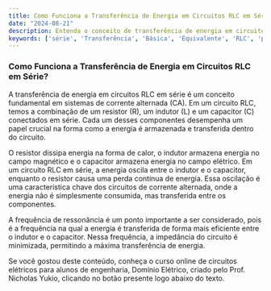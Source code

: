 ```yaml
---
title: Como Funciona a Transferência de Energia em Circuitos RLC em Série?
date: "2024-08-21"
description: Entenda o conceito de transferência de energia em circuitos RLC em série e sua importância em sistemas de corrente alternada.
keywords: ['série', 'Transferência', 'Básica', 'Equivalente', 'RLC', 'permanente', 'Malha']
---
```


### Como Funciona a Transferência de Energia em Circuitos RLC em Série?

A transferência de energia em circuitos RLC em série é um conceito fundamental em sistemas de corrente alternada (CA). Em um circuito RLC, temos a combinação de um resistor (R), um indutor (L) e um capacitor (C) conectados em série. Cada um desses componentes desempenha um papel crucial na forma como a energia é armazenada e transferida dentro do circuito.

O resistor dissipa energia na forma de calor, o indutor armazena energia no campo magnético e o capacitor armazena energia no campo elétrico. Em um circuito RLC em série, a energia oscila entre o indutor e o capacitor, enquanto o resistor causa uma perda contínua de energia. Essa oscilação é uma característica chave dos circuitos de corrente alternada, onde a energia não é simplesmente consumida, mas transferida entre os componentes.

A frequência de ressonância é um ponto importante a ser considerado, pois é a frequência na qual a energia é transferida de forma mais eficiente entre o indutor e o capacitor. Nessa frequência, a impedância do circuito é minimizada, permitindo a máxima transferência de energia.

Se você gostou deste conteúdo, conheça o curso online de circuitos elétricos para alunos de engenharia, Domínio Elétrico, criado pelo Prof. Nicholas Yukio, clicando no botão presente logo abaixo do texto.